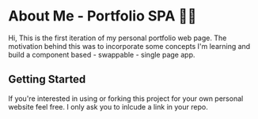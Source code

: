 # About Me - Portfolio SPA :man_technologist:
Hi, This is the first iteration of my personal portfolio web page. The motivation behind this was to incorporate some concepts I'm learning and build a component based - swappable - single page app. 

## Getting Started
If you're interested in using or forking this project for your own personal website feel free. I only ask you to inlcude a link in your repo. 

